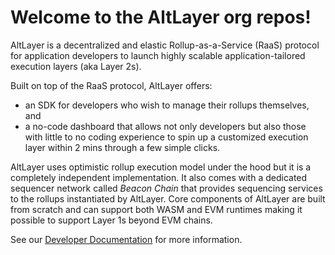 # Welcome to the AltLayer org repos!

AltLayer is a decentralized and elastic Rollup-as-a-Service (RaaS) protocol for application developers to launch highly scalable application-tailored execution layers (aka Layer 2s). 

Built on top of the RaaS protocol, AltLayer offers:
- an SDK for developers who wish to manage their rollups themselves, and
- a no-code dashboard that allows not only developers but also those with little to no coding experience to spin up a customized execution layer within 2 mins through a few simple clicks.

AltLayer uses optimistic rollup execution model under the hood but it is a completely independent implementation. It also comes with a dedicated sequencer network called *Beacon Chain* that provides sequencing services to the rollups instantiated by AltLayer. Core components of AltLayer are built from scratch and can support both WASM and EVM runtimes making it possible to support Layer 1s beyond EVM chains.

See our [Developer Documentation](https://docs.altlayer.io) for more information.